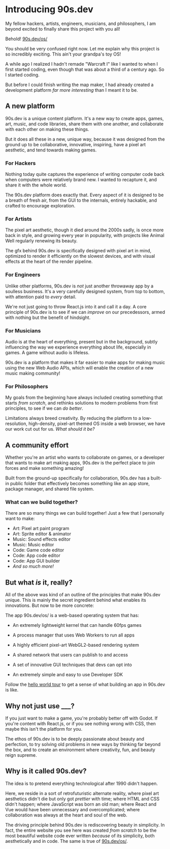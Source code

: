 # Introducing 90s.dev

My fellow hackers, artists, engineers, musicians, and philosophers,
I am beyond excited to finally share this project with you all!

Behold! [90s.dev/os/](/os/#sys/apps/editor.app.js)

You should be very confused right now.
Let me explain why this project is so incredibly exciting.
This ain't your grandpa's toy OS!

A while ago I realized I hadn't remade "Warcraft I" like I wanted to
when I first started coding, even though that was about a third
of a century ago. So I started coding.

But before I could finish writing the map maker, I had already created
a development platform *far more interesting* than I meant it to be.

## A new platform

90s.dev is a unique content platform. It's a new way to create
apps, games, art, music, and code libraries, share them with one
another, and collaborate with each other on making these things.

But it does all these in a new, unique way, because it was designed
from the ground up to be collaborative, innovative, inspiring,
have a pixel art aesthetic, and tend towards making games.

### For Hackers

Nothing today quite captures the experience of writing computer code
back when computers were relatively brand new. I wanted to recapture it,
and share it with the whole world.

The 90s.dev platform does exactly that. Every aspect of it is designed
to be a breath of fresh air, from the GUI to the internals, entirely
hackable, and crafted to encourage exploration.

### For Artists

The pixel art aesthetic, though it died around the 2000s sadly,
is once more back in style, and growing every year in popularity,
with projects like Animal Well regularly renewing its beauty.

The gfx behind 90s.dev is specifically designed with pixel art
in mind, optimized to render it efficiently on the slowest devices,
and with visual effects at the heart of the render pipeline.

### For Engineers

Unlike other platforms, 90s.dev is *not* just another throwaway
app by a soulless business. It's a very carefully designed
system, from top to bottom, with attention paid to *every* detail.

We're not just going to throw React.js into it and call it a day.
A core principle of 90s.dev is to see if we can *improve* on our
precedessors, armed with nothing but the benefit of hindsight.

### For Musicians

Audio is at the heart of everything, present but in the background,
subtly influencing the way we experience everything about life,
especially in games. A game without audio is lifeless.

90s.dev is a platform that makes it far easier to make apps for
making music using the new Web Audio APIs, which will enable
the creation of a new music making community!

### For Philosophers

My goals from the beginning have always included creating something
that starts *from scratch*, and rethinks solutions to modern problems
from first principles, to see if we can *do better*.

Limitations always breed creativity. By reducing the platform to a
low-resolution, high-density, pixel-art themed OS inside a web browser,
we have our work cut out for us. *What should it be?*

## A community effort

Whether you're an artist who wants to collaborate on games,
or a developer that wants to make art making apps, 90s.dev
is the perfect place to join forces and make something amazing!

Built from the ground-up specifically for collaboration, 90s.dev
has a built-in public folder that effectively becomes something
like an app store, package manager, and shared file system.

### What can we build together?

There are so many things we can build together!
Just a few that I personally want to make:

* Art: Pixel art paint program
* Art: Sprite editor & animator
* Music: Sound effects editor
* Music: Music editor
* Code: Game code editor
* Code: App code editor
* Code: App GUI builder
* *And so much more!*

## But what *is* it, really?

All of the above was kind of an outline of the principles
that make 90s.dev unique. This is mainly the secret ingredient
behind what enables its innovations. But now to be more concrete:

The app 90s.dev/os/ is a web-based operating system that has:

* An extremely lightweight kernel that can handle 60fps games

* A process manager that uses Web Workers to run all apps

* A highly efficient pixel-art WebGL2-based rendering system

* A shared network that users can publish to and access

* A set of innovative GUI techniques that devs can opt into

* An extremely simple and easy to use Developer SDK

Follow the [hello world tour](../about/hello-world.md#hello-world-tour) to get a sense
of what building an app in 90s.dev is like.

## Why not just use ___?

If you just want to make a game, you're probably better off with Godot.
If you're content with React.js, or if you see nothing wrong with CSS,
then maybe this isn't the platform for you.

The ethos of 90s.dev is to be deeply passionate about beauty and perfection,
to try solving old problems in new ways by thinking far beyond the box, and
to create an environment where creativity, fun, and beauty reign supreme.

## Why is it called 90s.dev?

The idea is to pretend everything technological after 1990 didn't happen.

Here, we reside in a sort of retrofuturistic alternate reality,
where pixel art aesthetics didn't die but only got *prettier* with time;
where HTML and CSS didn't happen; where JavaScript was born an old man;
where React and Vue would have been unnecessary and overcomplicated;
where collaboration was always at the heart and soul of the web.

The driving principle behind 90s.dev is rediscovering beauty in simplicity.
In fact, the entire website you see here was created *from scratch*
to be the most beautiful website code ever written *because* of its simplicity,
both aesthetically and in code. The same is true of [90s.dev/os/](/os/).
